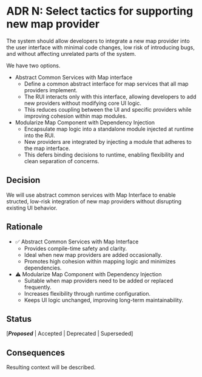# ADR N: Select tactics for supporting new map provider 
The system should allow developers to integrate a new map provider into the user interface with minimal code changes, low risk of introducing bugs, and without affecting unrelated parts of the system.

We have two options.

- Abstract Common Services with Map interface
  - Define a common abstract interface for map services that all map providers implement.
  - The RUI interacts only with this interface, allowing developers to add new providers without modifying core UI logic.
  - This reduces coupling between the UI and specific providers while improving cohesion within map modules.
- Modularize Map Component with Dependency Injection
  - Encapsulate map logic into a standalone module injected at runtime into the RUI.
  - New providers are integrated by injecting a module that adheres to the map interface.
  - This defers binding decisions to runtime, enabling flexibility and clean separation of concerns.

## Decision 
We will use abstract common services with Map Interface to enable structed, low-risk integration of new map providers without disrupting existing UI behavior.

## Rationale 
- ✅ Abstract Common Services with Map Interface
  - Provides compile-time safety and clarity.
  - Ideal when new map providers are added occasionally.
  - Promotes high cohesion within mapping logic and minimizes dependencies.
- ⚠️ Modularize Map Component with Dependency Injection
  - Suitable when map providers need to be added or replaced frequently.
  - Increases flexibility through runtime configuration.
  - Keeps UI logic unchanged, improving long-term maintainability.

## Status
[***Proposed*** | Accepted | Deprecated | Superseded]

## Consequences
Resulting context will be described.